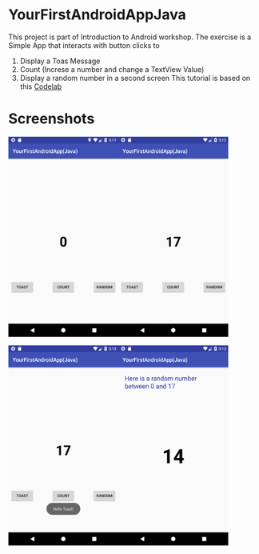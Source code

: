 # YourFirstAndroidAppJava

This project is part of Introduction to Android workshop. 
The exercise is a Simple App that interacts with button clicks to 
1. Display a Toas Message 
2. Count (Increse a number and change a TextView Value) 
3. Display a random number in a second screen 
This tutorial is based on this [Codelab](https://codelabs.developers.google.com/codelabs/build-your-first-android-app/index.html?index=..%2F..index#0) 

# Screenshots 
<img src="/Screenshots/appscreen1.png" width="220" height="400"><img src="/Screenshots/appscreen2.png" width="220" height="400">

<img src="/Screenshots/appscreen3.png" width="220" height="400"><img src="/Screenshots/appscreen4.png" width="220" height="400">
